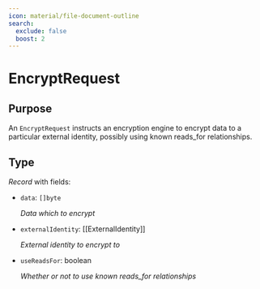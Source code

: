 ```yaml
---
icon: material/file-document-outline
search:
  exclude: false
  boost: 2
---
```


# EncryptRequest

## Purpose

<!-- --8<-- [start:purpose] -->
An `EncryptRequest` instructs an encryption engine to encrypt data to a particular external identity, possibly using known reads_for relationships.
<!-- --8<-- [end:purpose] -->

## Type

<!-- --8<-- [start:type] -->
<div class="type" markdown>

*Record* with fields:

- `data`: `[]byte`

  *Data which to encrypt*

- `externalIdentity`: [[ExternalIdentity]]

  *External identity to encrypt to*

- `useReadsFor`: boolean

  *Whether or not to use known reads_for relationships*
</div>
<!-- --8<-- [end:type] -->
